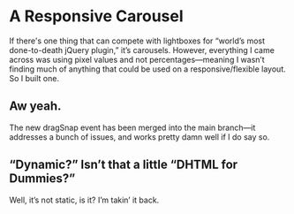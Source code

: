 # A Responsive Carousel
If there's one thing that can compete with lightboxes for “world’s most done-to-death jQuery plugin,” it’s carousels. However, everything I came across was using pixel values and not percentages—meaning I wasn’t finding much of anything that could be used on a responsive/flexible layout. So I built one.

## Aw yeah.
The new dragSnap event has been merged into the main branch—it addresses a bunch of issues, and works pretty damn well if I do say so.

## “Dynamic?” Isn’t that a little “DHTML for Dummies?”
Well, it’s not static, is it? I’m takin’ it back.